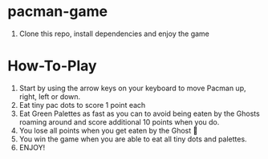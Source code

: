 # pacman-game
1. Clone this repo, install dependencies and enjoy the game
# How-To-Play
1. Start by using the arrow keys on your keyboard to move Pacman up, right, left or down.
2. Eat tiny pac dots to score 1 point each
3. Eat Green Palettes as fast as you can to avoid being eaten by the Ghosts roaming around and score additional 10 points when you do.
4. You lose all points when you get eaten by the Ghost 👻
5. You win the game when you are able to eat all tiny dots and palettes. 
6. ENJOY!
